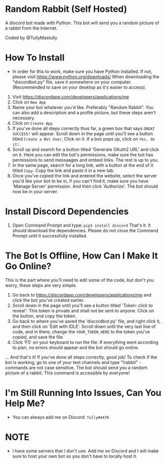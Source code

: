 # Random Rabbit (Self Hosted)

A discord bot made with Python. 
This bot will send you a random picture of a rabbit from the Internet.

Coded by @TullyMastully

# How To Install

* In order for this to work, make sure you have Python installed. If not, please visit https://www.python.org/downloads/
When downloading the "discordbot.py" file, save it somewhere on your computer. (Recommended to save on your desktop as it's easier to access).

1. Visit https://discordapp.com/developers/applications/me
2. Click on `New App`
3. Name your bot whatever you'd like. Preferably "Random Rabbit". You can also add a description and a profile picture, but these steps aren't necessary. 
4. Click on `Create App`
5. If you've done all steps correctly thus far, a green box that says `GREAT SUCCESS!` will appear. Scroll down in the page until you'll see
a button titled `Create a Bot User`, Click on it. If a box pops up, click on `Yes, do it!`.
6. Scroll up and search for a button titled 'Generate OAuth2 URL' and click on it. Here you can edit the bot's permissions, make sure the bot has permissions to send messaages and embed links. The rest is up to you.
7. In the same page, search for a long link, with a button at the end of it titled `Copy`. Copy the link and paste it in a new tab.
8. Once you've copied the link and entered the website, select the server you'd like your bot to be in, if you can't find it, make sure you have 'Manage Server' permission. And then click 'Authorize'. The bot should now be in your server.

# Install Discord Dependencies

1. Open Command Prompt and type: `pip3 install discord`
That's it. It should download the dependencies. Please do not close the Command Prompt until it successfully installed.

# The Bot Is Offline, How Can I Make It Go Online?

This is the part where you'll need to edit some of the code, but don't you worry, these steps are very simple.

1. Go back to https://discordapp.com/developers/applications/me and click the bot you've created earlier.
2. Scroll down in the page until you'll see a button titled 'Token: click to reveal': This token is private and shall not be sent to anyone. Click on the button, and copy the token.
3. Go back to where you've saved the 'discordbot.py' file, and right click it, and then click on 'Edit with IDLE'. Scroll down until the very last line of code, and in there, change the `YOUR_TOKEN_HERE` to the token you've copied, and save the file.
4. Click 'F5' on your keyboard to run the file. If everything went according to plan, no errors should appear and the bot should go online.

... And that's it! If you've done all steps correctly, good job! To check if the bot is working, go to one of your text channels and type "!rabbit" - commands are not case sensitive. The bot should send you a random picture of a rabbit. This command is accessible by everyone!

# I'm Still Running Into Issues, Can You Help Me?

* You can always add me on Discord: `Tully#4476`

# NOTE

* I have some servers that I don't use. Add me on Discord and I will make sure to host your own bot so you don't have to locally host it.


